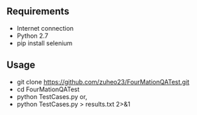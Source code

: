Requirements
-------------
* Internet connection
* Python 2.7
* pip install selenium


Usage
---
* git clone https://github.com/zuheo23/FourMationQATest.git
* cd FourMationQATest
* python TestCases.py 
or,
* python TestCases.py > results.txt 2>&1
